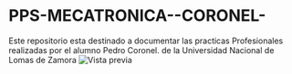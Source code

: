 # PPS-MECATRONICA--CORONEL-
Este repositorio esta destinado a documentar las practicas Profesionales realizadas por el alumno Pedro Coronel. de la Universidad Nacional de Lomas de Zamora
![Vista previa](./Readme/POTENCIA%20PREMELT-.jpg)
